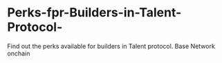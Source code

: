 # Perks-fpr-Builders-in-Talent-Protocol-
Find out the perks available for builders in Talent protocol. Base Network onchain
